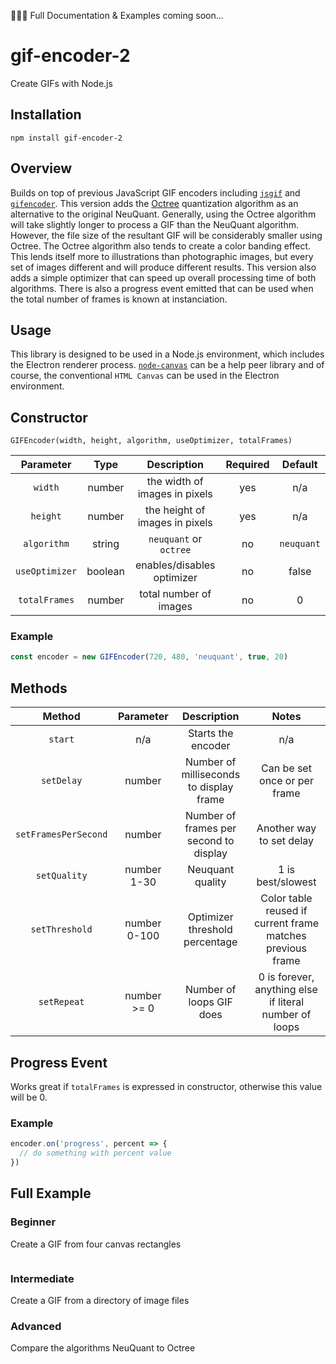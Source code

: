 👷🏿‍♂️ Full Documentation & Examples coming soon...

# gif-encoder-2

Create GIFs with Node.js

## Installation

```
npm install gif-encoder-2
```

## Overview

Builds on top of previous JavaScript GIF encoders including [`jsgif`](https://github.com/antimatter15/jsgif) and [`gifencoder`](https://github.com/eugeneware/gifencoder). This version adds the [Octree](https://en.wikipedia.org/wiki/Octree) quantization algorithm as an alternative to the original NeuQuant. Generally, using the Octree algorithm will take slightly longer to process a GIF than the NeuQuant algorithm. However, the file size of the resultant GIF will be considerably smaller using Octree. The Octree algorithm also tends to create a color banding effect. This lends itself more to illustrations than photographic images, but every set of images different and will produce different results. This version also adds a simple optimizer that can speed up overall processing time of both algorithms. There is also a progress event emitted that can be used when the total number of frames is known at instanciation.

## Usage

This library is designed to be used in a Node.js environment, which includes the Electron renderer process. [`node-canvas`](https://github.com/Automattic/node-canvas) can be a help peer library and of course, the conventional `HTML Canvas` can be used in the Electron environment.

## Constructor

`GIFEncoder(width, height, algorithm, useOptimizer, totalFrames)`

|   Parameter    |  Type   |          Description           | Required |  Default   |
| :------------: | :-----: | :----------------------------: | :------: | :--------: |
|    `width`     | number  | the width of images in pixels  |   yes    |    n/a     |
|    `height`    | number  | the height of images in pixels |   yes    |    n/a     |
|  `algorithm`   | string  |     `neuquant` or `octree`     |    no    | `neuquant` |
| `useOptimizer` | boolean |   enables/disables optimizer   |    no    |   false    |
| `totalFrames`  | number  |     total number of images     |    no    |     0      |

### Example

```javascript
const encoder = new GIFEncoder(720, 480, 'neuquant', true, 20)
```

## Methods

|        Method        |  Parameter   |               Description               |                           Notes                            |
| :------------------: | :----------: | :-------------------------------------: | :--------------------------------------------------------: |
|       `start`        |     n/a      |           Starts the encoder            |                            n/a                             |
|      `setDelay`      |    number    | Number of milliseconds to display frame |                Can be set once or per frame                |
| `setFramesPerSecond` |    number    | Number of frames per second to display  |                  Another way to set delay                  |
|     `setQuality`     | number 1-30  |            Neuquant quality             |                     1 is best/slowest                      |
|    `setThreshold`    | number 0-100 |     Optimizer threshold percentage      | Color table reused if current frame matches previous frame |
|     `setRepeat`      | number >= 0  |        Number of loops GIF does         |   0 is forever, anything else if literal number of loops   |

## Progress Event

Works great if `totalFrames` is expressed in constructor, otherwise this value will be 0.

### Example

```javascript
encoder.on('progress', percent => {
  // do something with percent value
})
```

## Full Example

### Beginner

Create a GIF from four canvas rectangles

```javascript
```

### Intermediate

Create a GIF from a directory of image files

### Advanced

Compare the algorithms NeuQuant to Octree
